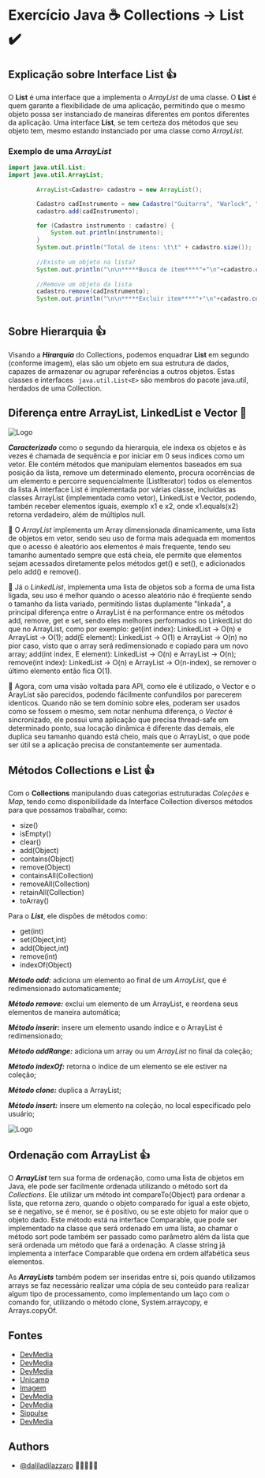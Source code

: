 # Exercício Java ☕ Collections -> **List**   ✔️

## Explicação sobre Interface List 👍

O **List** é uma interface que a implementa o *ArrayList* de uma classe. O **List** é quem garante a flexibilidade de uma aplicação, permitindo que o mesmo objeto possa ser instanciado de maneiras diferentes em pontos diferentes da aplicação.
Uma interface **List**, se tem certeza dos métodos que seu objeto tem, mesmo estando instanciado por uma classe como *ArrayList*. 

### Exemplo de uma ***ArrayList*** 

```java
import java.util.List;
import java.util.ArrayList;
        
        ArrayList<Cadastro> cadastro = new ArrayList();

        Cadastro cadInstrumento = new Cadastro("Guitarra", "Warlock", "Tagima", "Preta");
        cadastro.add(cadInstrumento);

        for (Cadastro instrumento : cadastro) {
            System.out.println(instrumento);
        }
        System.out.println("Total de itens: \t\t" + cadastro.size());
        
        //Existe um objeto na lista?
        System.out.println("\n\n*****Busca de item****"+"\n"+cadastro.contains(cadInstrumento));
        
        //Remove um objeto da lista
        cadastro.remove(cadInstrumento);
        System.out.println("\n\n*****Excluir item****"+"\n"+cadastro.contains(cadInstrumento));
         
```


## Sobre Hierarquia 👍

Visando a ***Hirarquia*** do Collections, podemos enquadrar **List** em segundo (conforme imagem), elas são um objeto em sua estrutura de dados, capazes de armazenar ou agrupar referências a outros objetos. Estas classes e interfaces ``` java.util.List<E>``` são membros do pacote java.util, herdados de uma Collection.

## Diferença entre ArrayList, LinkedList e Vector 🙅


![Logo](https://www.devmedia.com.br/imagens/articles/268250/ArrayListI.png)

***Caracterizado*** como o segundo da hierarquia, ele indexa os objetos e às vezes é chamada de sequência e por iniciar em 0 seus indices como um vetor. Ele contém métodos que manipulam elementos baseados em sua posição da lista, remove um determinado elemento, procura ocorrências de um elemento e percorre sequencialmente (ListIterator) todos os elementos da lista.A interface List é implementada por várias classe, incluídas as classes ArrayList (implementada como vetor), LinkedList e Vector, podendo, tambén receber elementos iguais, exemplo x1 e x2, onde x1.equals(x2) retorna verdadeiro, além de múltiplos null. 

💢 O *ArrayList* implementa um Array dimensionada dinamicamente, uma lista de objetos em vetor, sendo seu uso de forma mais adequada em momentos que o acesso é aleatório aos elementos é mais frequente, tendo seu tamanho aumentado sempre que está cheia, ele permite que elementos sejam acessados diretamente pelos métodos get() e set(), e adicionados pelo add() e remove(). 

💢 Já o *LinkedList*, implementa uma lista de objetos sob a forma de uma lista ligada, seu uso é melhor quando o acesso aleatório não é freqüente sendo o tamanho da lista variado, permitindo listas duplamente "linkada", a principal diferença entre o ArrayList é na performance entre os métodos add, remove, get e set, sendo eles melhores performados no LinkedList do que no ArrayList, como por exemplo: get(int index): LinkedList -> O(n) e ArrayList -> O(1); add(E element): LinkedList -> O(1) e ArrayList -> O(n) no pior caso, visto que o array será redimensionado e copiado para um novo array; add(int index, E element): LinkedList -> O(n) e ArrayList -> O(n); remove(int index): LinkedList -> O(n) e ArrayList -> O(n-index), se remover o último elemento então fica O(1). 

💢 Agora, com uma visão voltada para API, como ele é utilizado, o Vector e o ArayList são parecidos, podendo fácilmente confundilos por parecerem identicos. Quando não se tem domínio sobre eles, poderam ser usados como se fossem o mesmo, sem notar nenhuma diferença, o *Vector* é sincronizado, ele possui uma aplicação  que precisa thread-safe em determinado ponto, sua locação dinâmica é diferente das demais, ele duplica seu tamanho quando está cheio, mais que o ArrayList, o que pode ser útil se a aplicação precisa de constantemente ser aumentada.


## Métodos Collections e List 👍

Com o **Collections** manipulando duas categorias estruturadas *Coleções* e *Map*, tendo como disponibilidade da Interface Collection diversos métodos para que possamos trabalhar, como: 

- size()
- isEmpty()
- clear()
- add(Object)
- contains(Object)
- remove(Object)
- containsAll(Collection)
- removeAll(Collection)
- retainAll(Collection)
- toArray()

Para o ***List***, ele dispões de métodos como: 
- get(int) 
- set(Object,int) 
- add(Object,int)
- remove(int) 
- indexOf(Object)

***Método add:*** adiciona um elemento ao final de um *ArrayList*, que é redimensionado automaticamente;

***Método remove:*** exclui um elemento de um ArrayList, e reordena seus elementos de maneira automática;

***Método inserir:*** insere um elemento usando índice e o ArrayList é redimensionado;

***Método addRange:*** adiciona um array ou um *ArrayList* no final da coleção;

***Método indexOf:*** retorna o índice de um elemento se ele estiver na coleção;

***Método clone:*** duplica a ArrayList;

***Método insert:*** insere um elemento na coleção, no local especificado pelo usuário;


![Logo](https://digaotutoriais.files.wordpress.com/2016/04/sem-tc3adtulo.jpg)

## Ordenação com ArrayList 👍

O ***ArrayList*** tem sua forma de ordenação, como uma lista de objetos em Java, ele pode ser facilmente ordenada utilizando o método sort da *Collections*. Ele utilizar um método int compareTo(Object) para ordenar a lista, que retorna zero, quando o objeto comparado for igual a este objeto, se é negativo, se é menor, se é positivo, ou se este objeto for maior que o objeto dado. Este método está na interface Comparable, que pode ser implementado na classe que será ordenado em uma lista, ao chamar o método sort pode também ser passado como parâmetro além da lista que será ordenada um método que fará a ordenação. A classe string já implementa a interface Comparable que ordena em ordem alfabética seus elementos.

As ***ArrayLists*** também podem ser inseridas entre si, pois quando utilizamos arrays se faz necessário realizar uma cópia de seu conteúdo para realizar algum tipo de processamento, como implementando um laço com o comando for, utilizando o método clone, System.arraycopy, e Arrays.copyOf.

## Fontes

- [DevMedia](https://www.devmedia.com.br/java-collections-set-list-e-iterator/29637)
- [DevMedia](https://www.devmedia.com.br/explorando-a-classe-arraylist-no-java/24298)
- [DevMedia](https://www.devmedia.com.br/colecoes-em-java-list/6026)
- [Unicamp](https://www.ic.unicamp.br/~vanini/mc202/apresentacoes/Collections.pdf)
- [Imagem](https://digaotutoriais.wordpress.com/2016/04/08/introducao-as-colection-em-java/)
- [DevMedia](https://www.devmedia.com.br/diferenca-entre-arraylist-vector-e-linkedlist-em-java/29162)
- [DevMedia](https://www.devmedia.com.br/exemplos-com-arraylists-e-suas-propriedades-e-metodos-colecoes-estrutura-da-linguagem-parte-2/19255)
- [Sippulse](https://www.sippulse.com/ordenando-lista-de-objetos-em-java/#:~:text=Uma%20lista%20de%20objetos%20em%20Java%20pode%20ser%20facilmente%20ordenada,lista%20para%20ver%20sua%20ordem.)
- [DevMedia](https://www.devmedia.com.br/copiando-o-conteudo-de-um-array-em-java/26732)


## Authors

- [@daliladilazzaro](https://www.github.com/daliladilazzaro) 🧟‍♀️💖👩‍💻


